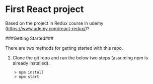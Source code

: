 # First React project

Based on the project in Redux course in udemy (https://www.udemy.com/react-redux/)?

###Getting Started###

There are two methods for getting started with this repo.
1. Clone the git repo and run the below two steps (assuming npm is already installed). 


```
	> npm install
	> npm start
```
